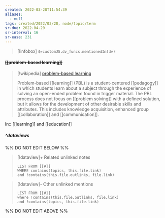 ```yaml
---
created: 2022-03-28T11:54:39 
aliases:
  - null
tags: created/2022/03/28, node/topic/term
sr-due: 2022-04-20
sr-interval: 16
sr-ease: 231
---
```

> [!infobox]
`$=customJS.dv_funcs.mentionedIn(dv)`

#### <s class="topic-title">[[problem-based learning]]</s>

> [!wikipedia] [problem-based learning](https://en.wikipedia.org/wiki/Problem-based%20learning)
> 
> Problem-based [[learning]] (PBL) is a student-centered [[pedagogy]] in which students learn about a subject through the experience of solving an open-ended problem found in trigger material. The PBL process does not focus on [[problem solving]] with a defined solution, but it allows for the development of other desirable skills and attributes. This includes knowledge acquisition, enhanced group [[collaboration]] and [[communication]].
> 

In:: [[learning]] and [[education]]

##### ^dataviews

%% DO NOT EDIT BELOW %%
> [!dataview]+ Related unlinked notes
> ```dataview
> LIST FROM [[#]]
> WHERE contains(topics, this.file.link)
> and !contains(this.file.outlinks, file.link)
> ```
 
> [!dataview]- Other unlinked mentions
> ```dataview
> LIST FROM [[#]]
> where !contains(this.file.outlinks, file.link)
> and !contains(topics, this.file.link)
> ```

%% DO NOT EDIT ABOVE %%

